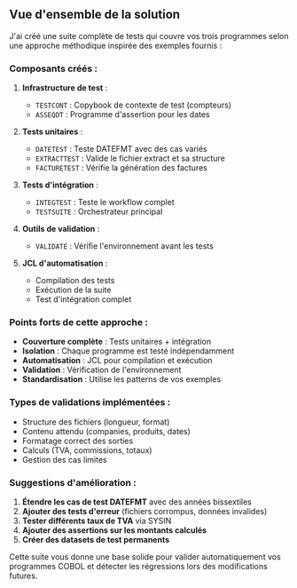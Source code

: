## Vue d'ensemble de la solution

J'ai créé une suite complète de tests qui couvre vos trois programmes selon une approche méthodique inspirée des exemples fournis :

### **Composants créés :**

1. **Infrastructure de test** :
   - `TESTCONT` : Copybook de contexte de test (compteurs)
   - `ASSEQDT` : Programme d'assertion pour les dates

2. **Tests unitaires** :
   - `DATETEST` : Teste DATEFMT avec des cas variés
   - `EXTRACTTEST` : Valide le fichier extract et sa structure  
   - `FACTURETEST` : Vérifie la génération des factures

3. **Tests d'intégration** :
   - `INTEGTEST` : Teste le workflow complet
   - `TESTSUITE` : Orchestrateur principal

4. **Outils de validation** :
   - `VALIDATE` : Vérifie l'environnement avant les tests

5. **JCL d'automatisation** :
   - Compilation des tests
   - Exécution de la suite
   - Test d'intégration complet

### **Points forts de cette approche :**

- **Couverture complète** : Tests unitaires + intégration
- **Isolation** : Chaque programme est testé indépendamment
- **Automatisation** : JCL pour compilation et exécution
- **Validation** : Vérification de l'environnement
- **Standardisation** : Utilise les patterns de vos exemples

### **Types de validations implémentées :**

- Structure des fichiers (longueur, format)
- Contenu attendu (companies, produits, dates)
- Formatage correct des sorties
- Calculs (TVA, commissions, totaux)
- Gestion des cas limites

### **Suggestions d'amélioration :**

1. **Étendre les cas de test DATEFMT** avec des années bissextiles
2. **Ajouter des tests d'erreur** (fichiers corrompus, données invalides)  
3. **Tester différents taux de TVA** via SYSIN
4. **Ajouter des assertions sur les montants calculés**
5. **Créer des datasets de test permanents**

Cette suite vous donne une base solide pour valider automatiquement vos programmes COBOL et détecter les régressions lors des modifications futures.